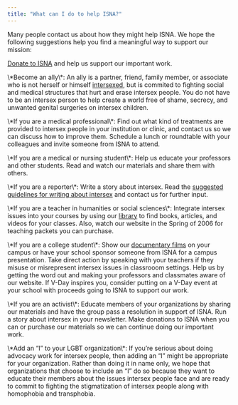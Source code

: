 ```yaml
---
title: "What can I do to help ISNA?"
---
```


<p>Many people contact us about how they might help <span class="caps">ISNA</span>. We hope the following suggestions help you find a meaningful way to support our mission:  </p>

<p><a href="/donate">Donate to <span class="caps">ISNA</span></a> and help us support our important work.  </p>

<p>\*Become an ally\*: An ally is a partner, friend, family member, or associate who is not herself or himself <a href="http://www.isna.org/faq/what%5C_is%5C_intersex">intersexed</a>, but is commited to fighting social and medical structures that hurt and erase intersex people. You do not have to be an intersex person to help create a world free of shame, secrecy, and unwanted genital surgeries on intersex children.  </p>

<p>\*If you are a medical professional\*: Find out what kind of treatments are provided to intersex people in your institution or clinic, and contact us so we can discuss how to improve them. Schedule a lunch or roundtable with your colleagues and invite someone from <span class="caps">ISNA</span> to attend.  </p>

<p>\*If you are a medical or nursing student\*: Help us educate your professors and other students. Read and watch our materials and share them with others.  </p>

<p>\*If you are a reporter\*: Write a story about intersex. Read the <a href="http://www.isna.org/node/977">suggested guidelines for writing about intersex</a> and contact us for further input.  </p>

<p>\*If you are a teacher in humanities or social sciences\*: Integrate intersex issues into your courses by using our <a href="http://www.isna.org/taxonomy/term/7">library</a> to find books, articles, and videos for your classes. Also, watch our website in the Spring of 2006 for teaching packets you can purchase.  </p>

<p>\*If you are a college student\*: Show our <a href="http://www.isna.org/videos">documentary films</a> on your campus or have your school sponsor someone from <span class="caps">ISNA</span> for a campus presentation. Take direct action by speaking with your teachers if they misuse or misrepresent intersex issues in classrooom settings. Help us by getting the word out and making your professors and classmates aware of our website. If V-Day inspires you, consider putting on a V-Day event at your school with proceeds going to <span class="caps">ISNA</span> to support our work.  </p>

<p>\*If you are an activist\*: Educate members of your organizations by sharing our materials and have the group pass a resolution in support of <span class="caps">ISNA</span>. Run a story about intersex in your newsletter. Make donations to <span class="caps">ISNA</span> when you can or purchase our materials so we can continue doing our important work.  </p>

<p>\*Add an &#8220;I&#8221; to your <span class="caps">LGBT</span> organization\*: If you&#8217;re serious about doing advocacy work for intersex people, then adding an &#8220;I&#8221; might be appropriate for your organization. Rather than doing it in name only, we hope that organizations that choose to include an &#8220;I&#8221; do so because they want to educate their members about the issues intersex people face and are ready to commit to fighting the stigmatization of intersex people along with homophobia and transphobia.</p>